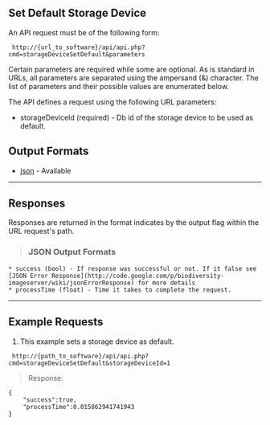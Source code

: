 ## Set Default Storage Device ##

An API request must be of the following form:

```
 http://{url_to_software}/api/api.php?cmd=storageDeviceSetDefault&parameters
```

Certain parameters are required while some are optional. As is standard in URLs, all parameters are separated using the ampersand (&) character. The list of parameters and their possible values are enumerated below.

The API defines a request using the following URL parameters:

  * storageDeviceId (required) - Db id of the storage device to be used as default.

## Output Formats ##

  * [json](#JSON_Output_Formats.md) - Available


---

## Responses ##

Responses are returned in the format indicates by the output flag within the URL request's path.

> ### JSON Output Formats ###
    * success (bool) - If response was successful or not. If it false see [JSON Error Response](http://code.google.com/p/biodiversity-imageserver/wiki/jsonErrorResponse) for more details
    * processTime (float) - Time it takes to complete the request.


---

## Example Requests ##

1. This example sets a storage device as default.

```
 http://{path_to_software}/api/api.php?cmd=storageDeviceSetDefault&storageDeviceId=1
```

> Response:
```
{
    "success":true,
    "processTime":0.015862941741943
}
```